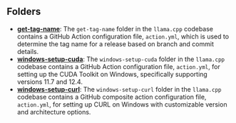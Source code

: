 ## Folders
- **[get-tag-name](actions/get-tag-name.driver.md)**: The `get-tag-name` folder in the `llama.cpp` codebase contains a GitHub Action configuration file, `action.yml`, which is used to determine the tag name for a release based on branch and commit details.
- **[windows-setup-cuda](actions/windows-setup-cuda.driver.md)**: The `windows-setup-cuda` folder in the `llama.cpp` codebase contains a GitHub Action configuration file, `action.yml`, for setting up the CUDA Toolkit on Windows, specifically supporting versions 11.7 and 12.4.
- **[windows-setup-curl](actions/windows-setup-curl.driver.md)**: The `windows-setup-curl` folder in the `llama.cpp` codebase contains a GitHub composite action configuration file, `action.yml`, for setting up CURL on Windows with customizable version and architecture options.

